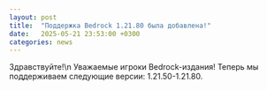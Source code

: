 ```yaml
---
layout: post
title:  "Поддержка Bedrock 1.21.80 была добавлена!"
date:   2025-05-21 23:53:00 +0300
categories: news
---  
```

Здравствуйте!\n
Уважаемые игроки Bedrock-издания! Теперь мы поддерживаем следующие версии: 1.21.50-1.21.80.
